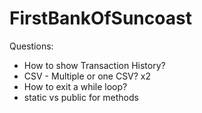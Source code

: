 # FirstBankOfSuncoast

Questions:

- How to show Transaction History?
- CSV - Multiple or one CSV? x2
- How to exit a while loop?
- static vs public for methods
